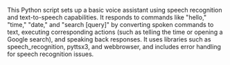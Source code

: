 This Python script sets up a basic voice assistant using speech recognition and text-to-speech capabilities. It responds to commands like "hello," "time," "date," and "search [query]" by converting spoken commands to text, executing corresponding actions (such as telling the time or opening a Google search), and speaking back responses. It uses libraries such as speech_recognition, pyttsx3, and webbrowser, and includes error handling for speech recognition issues.
